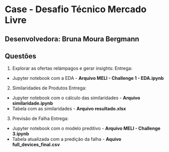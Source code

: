 # Case - Desafio Técnico Mercado Livre

## Desenvolvedora: Bruna Moura Bergmann

## Questões

1. Explorar as ofertas relámpagos e gerar insights:
Entrega: 
- Jupyter notebook com a EDA - **Arquivo MELI - Challenge 1 - EDA.ipynb**

2. Similaridades de Produtos
Entrega: 
- Jupyter notebook com o cálculo das similaridades - **Arquivo similaridade.ipynb**
- Tabela com as similaridades - **Arquivo resultado.xlsx**

3. Previsão de Falha
Entrega: 
- Jupyter notebook com o modelo preditivo - **Arquivo MELI - Challenge 3.ipynb**
- Tabela atualizada com a predição da falha - **Aquivo full_devices_final.csv**
